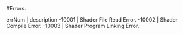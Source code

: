 #Errors.

errNum | description
-10001 | Shader File Read Error.
-10002 | Shader Compile Error.
-10003 | Shader Program Linking Error.
